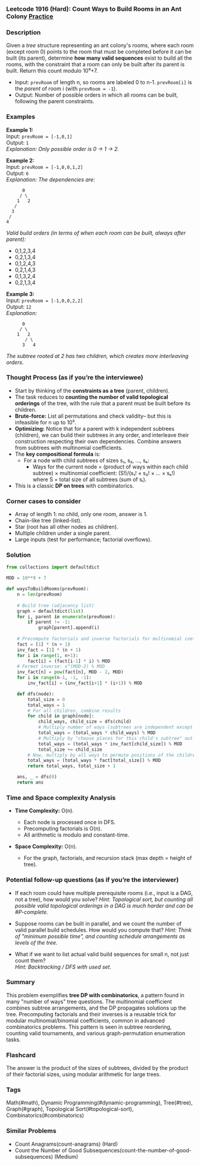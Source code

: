 ### Leetcode 1916 (Hard): Count Ways to Build Rooms in an Ant Colony [Practice](https://leetcode.com/problems/count-ways-to-build-rooms-in-an-ant-colony)

### Description  
Given a *tree* structure representing an ant colony's rooms, where each room (except room 0) points to the room that must be completed before it can be built (its parent), determine **how many valid sequences** exist to build all the rooms, with the constraint that a room can only be built after its parent is built. Return this count modulo 10⁹+7.

- Input: `prevRoom` of length n, so rooms are labeled 0 to n-1. `prevRoom[i]` is the *parent* of room i (with `prevRoom = -1`).
- Output: Number of possible orders in which all rooms can be built, following the parent constraints.

### Examples  

**Example 1:**  
Input: `prevRoom = [-1,0,1]`  
Output: `1`  
*Explanation: Only possible order is 0 → 1 → 2.*

**Example 2:**  
Input: `prevRoom = [-1,0,0,1,2]`  
Output: `6`  
*Explanation: The dependencies are:*
```
      0
     / \
    1   2
   /
  3
 /
4
```
*Valid build orders (in terms of when each room can be built, always after parent):*
- 0,1,2,3,4
- 0,2,1,3,4
- 0,1,2,4,3
- 0,2,1,4,3
- 0,1,3,2,4
- 0,2,1,3,4

**Example 3:**  
Input: `prevRoom = [-1,0,0,2,2]`  
Output: `12`  
*Explanation:*
```
      0
     / \
    1   2
       / \
      3   4
```
*The subtree rooted at 2 has two children, which creates more interleaving orders.*

### Thought Process (as if you’re the interviewee)  
- Start by thinking of the **constraints as a tree** (parent, children).
- The task reduces to **counting the number of valid topological orderings** of the tree, with the rule that a parent must be built before its children.
- **Brute-force:** List all permutations and check validity– but this is infeasible for n up to 10⁵.
- **Optimizing:** Notice that for a parent with k independent subtrees (children), we can build their subtrees in any order, and interleave their construction respecting their own dependencies. Combine answers from subtrees with multinomial coefficients.
- The **key compositional formula** is:
  - For a node with child subtrees of sizes s₁, s₂, ..., sₖ:
    - Ways for the current node = (product of ways within each child subtree)
      × multinomial coefficient: (S!)/(s₁! × s₂! × ... × sₖ!)  
      where S = total size of all subtrees (sum of sᵢ).
- This is a classic **DP on trees** with combinatorics.

### Corner cases to consider  
- Array of length 1: no child, only one room, answer is 1.
- Chain-like tree (linked-list).
- Star (root has all other nodes as children).
- Multiple children under a single parent.
- Large inputs (test for performance; factorial overflows).

### Solution

```python
from collections import defaultdict

MOD = 10**9 + 7

def waysToBuildRooms(prevRoom):
    n = len(prevRoom)
    
    # Build tree (adjacency list)
    graph = defaultdict(list)
    for i, parent in enumerate(prevRoom):
        if parent != -1:
            graph[parent].append(i)
    
    # Precompute factorials and inverse factorials for multinomial coeffs
    fact = [1] * (n + 1)
    inv_fact = [1] * (n + 1)
    for i in range(1, n+1):
        fact[i] = (fact[i-1] * i) % MOD
    # Fermat inverse: x^(MOD-2) % MOD
    inv_fact[n] = pow(fact[n], MOD - 2, MOD)
    for i in range(n-1, -1, -1):
        inv_fact[i] = (inv_fact[i+1] * (i+1)) % MOD

    def dfs(node):
        total_size = 0
        total_ways = 1
        # For all children, combine results
        for child in graph[node]:
            child_ways, child_size = dfs(child)
            # Multiply number of ways (subtrees are independent except for parent order)
            total_ways = (total_ways * child_ways) % MOD
            # Multiply by "choose places for this child's subtree" out of total so far
            total_ways = (total_ways * inv_fact[child_size]) % MOD
            total_size += child_size
        # Now, multiply by all ways to permute positions of the children subtrees
        total_ways = (total_ways * fact[total_size]) % MOD
        return total_ways, total_size + 1

    ans, _ = dfs(0)
    return ans
```

### Time and Space complexity Analysis  

- **Time Complexity:** O(n).
  
  - Each node is processed once in DFS.
  - Precomputing factorials is O(n).
  - All arithmetic is modulo and constant-time.

- **Space Complexity:** O(n).
  
  - For the graph, factorials, and recursion stack (max depth = height of tree).

### Potential follow-up questions (as if you’re the interviewer)  

- If each room could have multiple prerequisite rooms (i.e., input is a DAG, not a tree), how would you solve?
  *Hint: Topological sort, but counting all possible valid topological orderings in a DAG is much harder and can be #P-complete.*

- Suppose rooms can be built in parallel, and we count the number of valid parallel build schedules. How would you compute that?
  *Hint: Think of "minimum possible time", and counting schedule arrangements as levels of the tree.*

- What if we want to list actual valid build sequences for small n, not just count them?  
  *Hint: Backtracking / DFS with used set.*

### Summary
This problem exemplifies **tree DP with combinatorics**, a pattern found in many "number of ways" tree questions. The multinomial coefficient combines subtree arrangements, and the DP propagates solutions up the tree. Precomputing factorials and their inverses is a reusable trick for modular multinomial/binomial coefficients, common in advanced combinatorics problems. This pattern is seen in subtree reordering, counting valid tournaments, and various graph-permutation enumeration tasks.


### Flashcard
The answer is the product of the sizes of subtrees, divided by the product of their factorial sizes, using modular arithmetic for large trees.

### Tags
Math(#math), Dynamic Programming(#dynamic-programming), Tree(#tree), Graph(#graph), Topological Sort(#topological-sort), Combinatorics(#combinatorics)

### Similar Problems
- Count Anagrams(count-anagrams) (Hard)
- Count the Number of Good Subsequences(count-the-number-of-good-subsequences) (Medium)